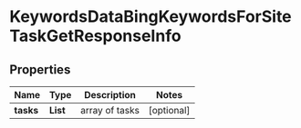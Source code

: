 # KeywordsDataBingKeywordsForSiteTaskGetResponseInfo


## Properties

| Name | Type | Description | Notes |
|------------ | ------------- | ------------- | -------------|
**tasks** | **List<KeywordsDataBingKeywordsForSiteTaskGetTaskInfo>** | array of tasks |[optional]|